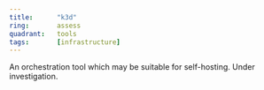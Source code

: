 ```yaml
---
title:      "k3d"
ring:       assess
quadrant:   tools
tags:       [infrastructure]
---
```


An orchestration tool which may be suitable for self-hosting. Under investigation.